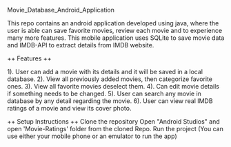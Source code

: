 Movie_Database_Android_Application

This repo contains an android application developed using java, where the user is able can save favorite movies, review each movie and to experience many more features. This mobile application uses SQLite to save movie data and IMDB-API to extract details from IMDB website.

++ Features ++

1). User can add a movie with its details and it will be saved in a local database.
2). View all previously added movies, then categorize favorite ones.
3). View all favorite movies deselect them.
4). Can edit movie details if something needs to be changed.
5). User can search any movie in database by any detail regarding the movie.
6). User can view real IMDB ratings of a movie and view its cover photo.

++ Setup Instructions ++
Clone the repository
Open "Android Studios" and open 'Movie-Ratings' folder from the cloned Repo.
Run the project (You can use either your mobile phone or an emulator to run the app)
